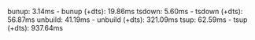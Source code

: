 bunup: 3.14ms - bunup (+dts): 19.86ms
tsdown: 5.60ms - tsdown (+dts): 56.87ms
unbuild: 41.19ms - unbuild (+dts): 321.09ms
tsup: 62.59ms - tsup (+dts): 937.64ms